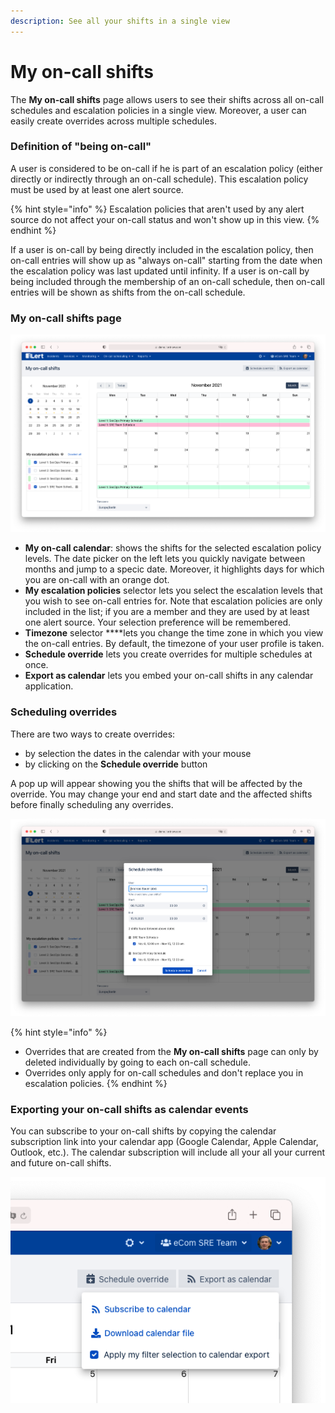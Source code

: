 ```yaml
---
description: See all your shifts in a single view
---
```


# My on-call shifts

The **My on-call shifts** page allows users to see their shifts across all on-call schedules and escalation policies in a single view. Moreover,  a user can easily create overrides across multiple schedules.

### Definition of "being on-call"

A user is considered to be on-call if he is part of an escalation policy \(either directly or indirectly through an on-call schedule\). This escalation policy must be used by at least one alert source. 

{% hint style="info" %}
Escalation policies that aren't used by any alert source do not affect your on-call status and won't show up in this view.
{% endhint %}

If a user is on-call by being directly included in the escalation policy, then on-call entries will show up as "always on-call" starting from the date when the escalation policy was last updated until infinity. If a user is on-call by being included through the membership of an on-call schedule, then on-call entries will be shown as shifts from the on-call schedule.

### My on-call shifts page

![](../../.gitbook/assets/screenshot-2021-08-04-at-17.24.34.png)

* **My on-call calendar**: shows the shifts for the selected escalation policy levels. The date picker on the left lets you quickly navigate between months and jump to a specic date. Moreover, it highlights days for which you are on-call with an orange dot.
* **My escalation policies** selector lets you select the escalation levels that you wish to see on-call entries for. Note that escalation policies are only included in the list; if you are a member and they are used by at least one alert source. Your selection preference will be remembered.
* **Timezone** selector ****lets you change the time zone in which you view the on-call entries. By default, the timezone of your user profile is taken.
* **Schedule override** lets you create overrides for multiple schedules at once. 
* **Export as calendar** lets you embed your on-call shifts in any calendar application. 

### Scheduling overrides

There are two ways to create overrides:

* by selection the dates in the calendar with your mouse
* by clicking on the **Schedule override** button

A pop up will appear showing you the shifts that will be affected by the override. You may change your end and start date and the affected shifts before finally scheduling any overrides.

![](../../.gitbook/assets/screenshot-2021-08-04-at-17.25.45.png)

{% hint style="info" %}
* Overrides that are created from the **My on-call shifts** page can only by deleted individually by going to each on-call schedule.
* Overrides only apply for on-call schedules and don't replace you in escalation policies.
{% endhint %}

### Exporting your on-call shifts as calendar events

You can subscribe to your on-call shifts by copying the calendar subscription link into your calendar app \(Google Calendar, Apple Calendar, Outlook, etc.\). The calendar subscription will include all your all your current and future on-call shifts.

![](../../.gitbook/assets/screenshot-2021-08-04-at-17.26.55.png)



